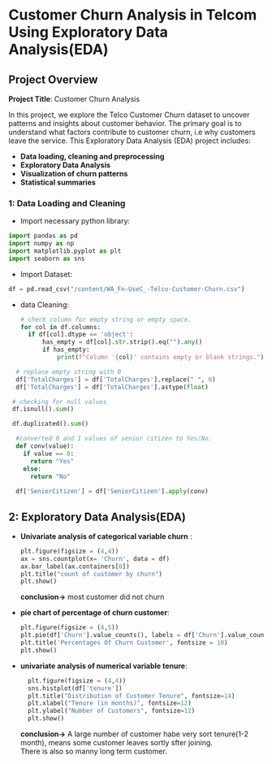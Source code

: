 # Customer Churn Analysis in Telcom Using Exploratory Data Analysis(EDA)

## Project Overview

**Project Title**: Customer Churn Analysis

In this project, we explore the Telco Customer Churn dataset to uncover patterns and insights about customer behavior. The primary goal is to understand what factors  contribute to customer churn, i.e why customers leave the service.
This Exploratory Data Analysis (EDA) project includes:
<br>
-  **Data loading, cleaning and preprocessing**<br>
-  **Exploratory Data Analysis**<br>
-  **Visualization of churn patterns**<br>
-  **Statistical summaries**

### 1: Data Loading and Cleaning
- Import necessary python library:

```python
import pandas as pd
import numpy as np
import matplotlib.pyplot as plt
import seaborn as sns
```
- Import Dataset:
```python
df = pd.read_csv("/content/WA_Fn-UseC_-Telco-Customer-Churn.csv")
```
- data Cleaning:


  ```python
  # check column for empty string or empty space.
  for col in df.columns:
    if df[col].dtype == 'object': 
        has_empty = df[col].str.strip().eq("").any()
        if has_empty:
            print(f"Column '{col}' contains empty or blank strings.")
  ```
```python
  # replace empty string with 0
  df['TotalCharges'] = df['TotalCharges'].replace(" ", 0)
  df['TotalCharges'] = df['TotalCharges'].astype(float)
```

```python
 # checking for null values
 df.isnull().sum()
```

```python
 df.duplicated().sum()
```
```python
  #converted 0 and 1 values of senior citizen to Yes/No.
  def conv(value):
    if value == 0:
      return "Yes"
    else:
      return "No"
  
  df['SeniorCitizen'] = df['SeniorCitizen'].apply(conv)
```


## 2: Exploratory Data Analysis(EDA)

- **Univariate analysis of categorical variable churn** :
  ```python
  plt.figure(figsize = (4,4))
  ax = sns.countplot(x= 'Churn', data = df)
  ax.bar_label(ax.containers[0])
  plt.title("count of customer by churn")
  plt.show()
  ```
  **conclusion->** most customer did not churn 
- **pie chart of percentage of churn customer**:
  ```python
  plt.figure(figsize = (4,5))
  plt.pie(df['Churn'].value_counts(), labels = df['Churn'].value_counts().index, autopct = '%1.1f%%')
  plt.title('Percentages Of Churn Customer', fontsize = 10)
  plt.show()
  ```

- **univariate analysis of numerical variable tenure**:
  ```python
    plt.figure(figsize = (4,4))
    sns.histplot(df['tenure'])
    plt.title("Distribution of Customer Tenure", fontsize=14)
    plt.xlabel("Tenure (in months)", fontsize=12)
    plt.ylabel("Number of Customers", fontsize=12)
    plt.show() 
  ```
  **conclusion->** A large number of customer habe very sort tenure(1-2 month), means some customer leaves sortly sfter joining.<br> There is also so manny long term customer.
  
  













